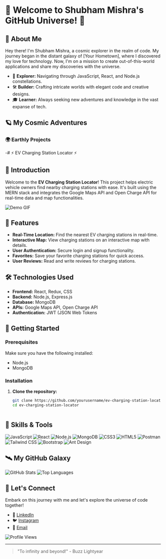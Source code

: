 # 🌟 Welcome to Shubham Mishra's GitHub Universe! 🌟

## 🚀 About Me
Hey there! I'm Shubham Mishra, a cosmic explorer in the realm of code. My journey began in the distant galaxy of [Your Hometown], where I discovered my love for technology. Now, I'm on a mission to create out-of-this-world applications and share my discoveries with the universe.

- 🌌 **Explorer:** Navigating through JavaScript, React, and Node.js constellations.
- 🛠 **Builder:** Crafting intricate worlds with elegant code and creative designs.
- 🎓 **Learner:** Always seeking new adventures and knowledge in the vast expanse of tech.

## 🪐 My Cosmic Adventures
### 🌍 Earthly Projects
-# ⚡ EV Charging Station Locator ⚡


## 🚀 Introduction
Welcome to the **EV Charging Station Locator**! This project helps electric vehicle owners find nearby charging stations with ease. It's built using the MERN stack and integrates the Google Maps API and Open Charge API for real-time data and map functionalities.

![Demo GIF](https://your-image-link.com/demo.gif)

## 🌟 Features
- **Real-Time Location:** Find the nearest EV charging stations in real-time.
- **Interactive Map:** View charging stations on an interactive map with details.
- **User Authentication:** Secure login and signup functionality.
- **Favorites:** Save your favorite charging stations for quick access.
- **User Reviews:** Read and write reviews for charging stations.

## 🛠️ Technologies Used
- **Frontend:** React, Redux, CSS
- **Backend:** Node.js, Express.js
- **Database:** MongoDB
- **APIs:** Google Maps API, Open Charge API
- **Authentication:** JWT (JSON Web Tokens

## 🚀 Getting Started

### Prerequisites
Make sure you have the following installed:
- Node.js
- MongoDB

### Installation
1. **Clone the repository:**
   ```bash
   git clone https://github.com/yourusername/ev-charging-station-locator.git
   cd ev-charging-station-locator



## 🌠 Skills & Tools
![JavaScript](https://img.shields.io/badge/-JavaScript-000?&logo=JavaScript)
![React](https://img.shields.io/badge/-React-000?&logo=React)
![Node.js](https://img.shields.io/badge/-Node.js-000?&logo=Node.js)
![MongoDB](https://img.shields.io/badge/-MongoDB-000?&logo=MongoDB)
![CSS3](https://img.shields.io/badge/-CSS3-000?&logo=CSS3)
![HTML5](https://img.shields.io/badge/-HTML5-000?&logo=HTML5)
![Postman](https://img.shields.io/badge/-Postman-000?&logo=Postman)
![Tailwind CSS](https://img.shields.io/badge/-Tailwind%20CSS-000?&logo=TailwindCSS)
![Bootstrap](https://img.shields.io/badge/-Bootstrap-000?&logo=Bootstrap)
![Ant Design](https://img.shields.io/badge/-Ant%20Design-000?&logo=AntDesign)

## 🛰️ My GitHub Galaxy
![GitHub Stats](https://github-readme-stats.vercel.app/api?username=yourusername&show_icons=true&theme=dark)
![Top Languages](https://github-readme-stats.vercel.app/api/top-langs/?username=yourusername&layout=compact&theme=dark)

## 🌌 Let's Connect
Embark on this journey with me and let's explore the universe of code together!
- 💼 [LinkedIn](https://linkedin.com/in/yourusername)
- 🐦 [Instagram](https://instagram.com/su_bhmm)
- 📧 [Email](mailto:shuu.bhmmm@example.com)

![Profile Views](https://komarev.com/ghpvc/?username=yourusername&color=blue)

---

> "To infinity and beyond!" - Buzz Lightyear


